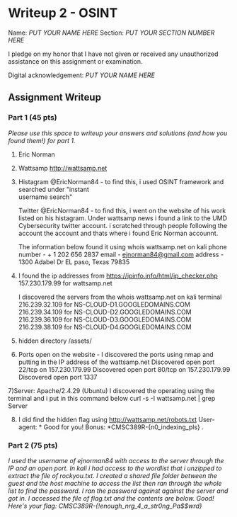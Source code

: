 # Writeup 2 - OSINT

Name: *PUT YOUR NAME HERE*
Section: *PUT YOUR SECTION NUMBER HERE*

I pledge on my honor that I have not given or received any unauthorized assistance on this assignment or examination.

Digital acknowledgement: *PUT YOUR NAME HERE*

## Assignment Writeup

### Part 1 (45 pts)

*Please use this space to writeup your answers and solutions (and how you found them!) for part 1.*

1) Eric Norman
2) Wattsamp
   http://wattsamp.net
3) Histagram @EricNorman84 - to find this, i used OSINT framework and searched under "instant   
   username search"
   
   Twitter @EricNorman84 - to find this, i went on the website of his work listed on his histagram. Under wattsamp news i found a link to the UMD Cybersecurity twitter account. 
   i scratched through people following the account the account and thats where i found Eric Norman accounnt.

   The information below found it using whois wattsamp.net on kali 
   phone number - + 1 202 656 2837
   email - ejnorman84@gmail.com
   address - 1300 Adabel Dr
             EL paso, Texas 79835


4) I found the ip addresses from https://ipinfo.info/html/ip_checker.php
   157.230.179.99 for wattsamp.net
   
   I discovered the servers from the whois wattsamp.net on kali terminal
   216.239.32.109 for NS-CLOUD-D1.GOOGLEDOMAINS.COM
   216.239.34.109 for NS-CLOUD-D2.GOOGLEDOMAINS.COM
   216.239.36.109 for NS-CLOUD-D3.GOOGLEDOMAINS.COM
   216.239.38.109 for NS-CLOUD-D4.GOOGLEDOMAINS.COM

5) hidden directory 
   /assets/

6) Ports open on the website - I discovered the ports using nmap and putting in the IP address of the wattsamp.net
   Discovered open port 22/tcp on 157.230.179.99
   Discovered open port 80/tcp on 157.230.179.99
   Discovered open port 1337

7)Server: Apache/2.4.29 (Ubuntu)
  I discovered the operating using the terminal and i put in this command below
  curl -s -I wattsamp.net | grep Server


8) I did find the hidden flag using http://wattsamp.net/robots.txt
   User-agent: *
   Good for you! Bonus: *CMSC389R-{n0_indexing_pls}
   .
### Part 2 (75 pts)
*I used the username of ejnorman84 with access to the server through the IP and an open port. 
In kali i had access to the wordlist that i unzipped to extract the file of rockyou.txt.
I created a shared file folder between the guest and the host machine to access the list then ran through the whole list to find the password.
I ran the password against against the server and got in. I accessed the file of flag.txt and the contents are below.
Good! Here's your flag: CMSC389R-{!enough_nrg_4_a_str0ng_Pa$$wrd}*

